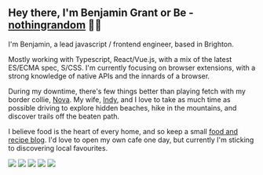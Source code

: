 ## Hey there, I'm Benjamin Grant or Be - [nothingrandom](https://b.nothingrandom.studio) 👋🏻

I'm Benjamin, a lead javascript / frontend engineer, based in Brighton.

Mostly working with Typescript, React/Vue.js, with a mix of the latest ES/ECMA spec, S/CSS. I'm currently focusing on browser extensions, with a strong knowledge of native APIs and the innards of a browser.

During my downtime, there's few things better than playing fetch with my border collie, [Nova](https://www.instagram.com/thebcsupernova/). My wife, [Indy](https://instagram.com/indiazoeann), and I love to take as much time as possible driving to explore hidden beaches, hike in the mountains, and discover trails off the beaten path.

I believe food is the heart of every home, and so keep a small [food and recipe blog](https://b.nothingrandom.studio/food). I'd love to open my own cafe one day, but currently I'm sticking to discovering local favourites.

[![](https://img.shields.io/badge/GitHub-100000?style=for-the-badge&logo=github&logoColor=white)](https://github.com/nothingrandom) [![](https://img.shields.io/badge/Instagram-E4405F?style=for-the-badge&logo=instagram&logoColor=white)](https://instagram.com/nothingrandom) [![](https://img.shields.io/badge/Twitter-1DA1F2?style=for-the-badge&logo=twitter&logoColor=white)](https://twitter.com/nothingrandom) [![](https://img.shields.io/badge/LinkedIn-0077B5?style=for-the-badge&logo=linkedin&logoColor=white)](https://www.linkedin.com/in/-benjamin-grant/) [![](https://img.shields.io/badge/Apple%20Music-FA243C?&style=for-the-badge&logo=applemusic&logoColor=white)](https://music.apple.com/profile/nothingrandom)
